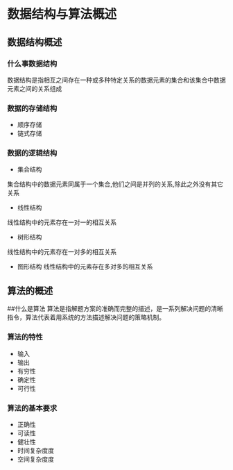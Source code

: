 # 数据结构与算法概述

## 数据结构概述

### 什么事数据结构
数据结构是指相互之间存在一种或多种特定关系的数据元素的集合和该集合中数据元素之间的关系组成

### 数据的存储结构
- 顺序存储
- 链式存储

### 数据的逻辑结构
- 集合结构

集合结构中的数据元素同属于一个集合,他们之间是并列的关系,除此之外没有其它关系

- 线性结构

线性结构中的元素存在一对一的相互关系

- 树形结构

线性结构中的元素存在一对多的相互关系

- 图形结构
线性结构中的元素存在多对多的相互关系

## 算法的概述

##什么是算法
算法是指解题方案的准确而完整的描述，是一系列解决问题的清晰指令，算法代表着用系统的方法描述解决问题的策略机制。

### 算法的特性
- 输入
- 输出
- 有穷性
- 确定性
- 可行性

### 算法的基本要求
- 正确性
- 可读性
- 健壮性
- 时间复杂度度
- 空间复杂度度

